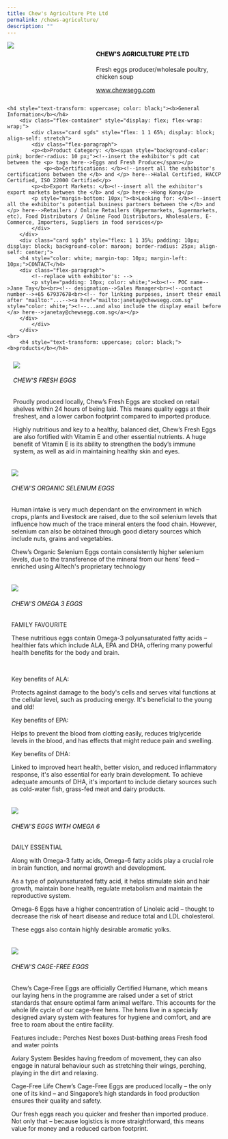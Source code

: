 ```yaml
---
title: Chew's Agriculture Pte Ltd
permalink: /chews-agriculture/
description: ""
---
```

<div class="flex-paragraph">
		<!--hi there! this is a comment and will provide you with instructional guides-->
		<!--insert booth number here!-->
		<p style="text-transform: uppercase"></p></div>
			<div class="flex-container" style="display: flex; flex-wrap: wrap;">
				<!--insert DOWNLOAD link of company logo between the " marks!-->
			<div class="card sgds" style="flex: 1 1 40%; display: block;"><img src="https://drive.google.com/uc?id=1YFZSam144vY5WNxXbnHkgine7IvnlZeh&amp;export=download"></div>
	<div class="card-sgds" style="flex: 1 1 58%; display: block; margin-left: 3px">
		<h4 style="text-transform: uppercase; color: black;"><!--insert the exhibitor's name between the <b> tags here--><b>Chew's Agriculture Pte Ltd</b></h4><!--insert the exhibitor's description between the <p> tags here-->
		<p>Fresh eggs producer/wholesale poultry, chicken soup</p>
		<!--insert the exhibitor's website link, making sure there is "https:// www." present please. make sure the entire https link goes in between the " marks-->
		<p><a href="https://www.chewsegg.com" target="_blank"><!--insert the www website link here (no need for https)-->www.chewsegg.com</a></p>
	</div>
</div>



	<h4 style="text-transform: uppercase; color: black;"><b>General Information</b></h4>
		<div class="flex-container" style="display: flex; flex-wrap: wrap;">
			<div class="card sgds" style="flex: 1 1 65%; display: block; align-self: stretch">
			<div class="flex-paragraph">
			<p><b>Product Category: </b><span style="background-color: pink; border-radius: 10 px;"><!--insert the exhibitor's pdt cat between the <p> tags here-->Eggs and Fresh Produce</span></p> 
				<p><b>Certifications: </b><!--insert all the exhibitor's certifications between the </b> and </p> here-->Halal Certified, HACCP Certified, ISO 22000 Certified</p>
			<p><b>Export Markets: </b><!--insert all the exhibitor's export markets between the </b> and </p> here-->Hong Kong</p>
			<p style="margin-bottom: 10px;"><b>Looking for: </b><!--insert all the exhibitor's potential business partners between the </b> and </p> here-->Retailers / Online Retailers (Hypermarkets, Supermarkets, etc), Food Distributors / Online Food Distributors, Wholesalers, E-Commerce, Importers, Suppliers in food services</p>
			</div>
		</div>
		<div class="card sgds" style="flex: 1 1 35%; padding: 10px; display: block; background-color: maroon; border-radius: 25px; align-self: center;">
		<h4 style="color: white; margin-top: 10px; margin-left: 10px;">CONTACT</h4>
		<div class="flex-paragraph">
			<!--replace with exhibitor's: -->
			<p style="padding: 10px; color: white;"><b><!-- POC name-->Jane Tay</b><br><!-- designation-->Sales Manager<br><!--contact number-->+65 67937678<br><!-- for linking purposes, insert their email after "mailto:"...--><a href="mailto:janetay@chewsegg.com.sg" style="color: white;"><!--...and also include the display email before </a> here-->janetay@chewsegg.com.sg</a></p>
		</div>
			</div>
		</div>
	<br>
		<h4 style="text-transform: uppercase; color: black;"><b>products</b></h4>
<div style="display: flex; flex-wrap: wrap;">
&nbsp; <div class="card sgds" style="flex: 1 1 47%; margin: 10px; display: block;"><!--insert the exhibitor's DOWNLOAD image for product between the " marks here-->
	<div class="flex-image" style="display: block;"><img src="https://drive.google.com/uc?id=1o2ggbkCae7EbK7q1U6lGgzYesvuK0LQ0&amp;export=download"></div>
	<div class="flex-paragraph">
		<h6 style="text-transform: uppercase; color: black;"><!--insert product name before </h6> and product description after <p>-->Chew's Fresh Eggs</h6>
		<p>Proudly produced locally, Chew’s Fresh Eggs are stocked on retail shelves within 24 hours of being laid. This means quality eggs at their freshest, and a lower carbon footprint compared to imported produce.


Highly nutritious and key to a healthy, balanced diet, Chew’s Fresh Eggs are also fortified with Vitamin E and other essential nutrients. A huge benefit of Vitamin E is its ability to strengthen the body’s immune system, as well as aid in maintaining healthy skin and eyes.



</p></div>
	</div>
		<div class="card sgds" style="flex: 1 1 47%; margin: 10px; display: block;">
		<div class="flex-image" style="display: block;"><img src="https://drive.google.com/uc?id=1vC96mt89duXG0SFdSs-NHBSoFHRzCUVv&amp;export=download"></div>
	<div class="flex-paragraph">
		<h6 style="text-transform: uppercase; color: black;">  
Chew's Organic Selenium Eggs</h6>
		<p>Human intake is very much dependant on the environment in which crops, plants and livestock are raised, due to the soil selenium levels that influence how much of the trace mineral enters the food chain. However, selenium can also be obtained through good dietary sources which include nuts, grains and vegetables.

Chew’s Organic Selenium Eggs contain consistently higher selenium levels, due to the transference of the mineral from our hens’ feed – enriched using Alltech's proprietary technology


</p></div>
	</div>
		<div class="card sgds" style="flex: 1 1 47%; margin: 10px; display: block;">
		<div class="flex-image" style="display: block;"><img src="https://drive.google.com/uc?id=1-ANzD9KAi1rzqAofZhmxX3FXUbw8SSzy&amp;export=download"></div>
	<div class="flex-paragraph">
		<h6 style="text-transform: uppercase; color: black;">Chew's Omega 3 Eggs</h6>
		<p>FAMILY FAVOURITE

These nutritious eggs contain Omega-3 polyunsaturated fatty acids – healthier fats which include ALA, EPA and DHA, offering many powerful health benefits for the body and brain.

  

​

  

Key benefits of ALA:

  

Protects against damage to the body's cells and serves vital functions at the cellular level, such as producing energy. It's beneficial to the young and old!
			
Key benefits of EPA:

Helps to prevent the blood from clotting easily, reduces triglyceride levels in the blood, and has effects that might reduce pain and swelling.

Key benefits of DHA:
			
Linked to improved heart health, better vision, and reduced inflammatory response, it's also essential for early brain development. To achieve adequate amounts of DHA, it's important to include dietary sources such as cold-water fish, grass-fed meat and dairy products.

  

</p></div>
		</div>
		<div class="card sgds" style="flex: 1 1 47%; margin: 10px; display: block;">
		<div class="flex-image" style="display: block;"><img src="https://drive.google.com/uc?id=1t1MTNDbzacNgfPXc9ApivGHHIqhat_b2&amp;export=download"></div>
	<div class="flex-paragraph">
		<h6 style="text-transform: uppercase; color: black;">Chew's Eggs with Omega 6</h6>
		<p>DAILY ESSENTIAL

Along with Omega-3 fatty acids, Omega-6 fatty acids play a crucial role in brain function, and normal growth and development.

As a type of polyunsaturated fatty acid, it helps stimulate skin and hair growth, maintain bone health, regulate metabolism and maintain the reproductive system.

Omega-6 Eggs have a higher concentration of Linoleic acid – thought to decrease the risk of heart disease and reduce total and LDL cholesterol.
			
These eggs also contain highly desirable aromatic yolks. </p></div>
	</div>
		<div class="card sgds" style="flex: 1 1 47%; margin: 10px; display: block;">
		<div class="flex-image" style="display: block;"><img src="https://drive.google.com/uc?id=1J5WLcE1hgWb5_FWHgRtw9MQL9MwUdCb5&amp;export=download"></div>
	<div class="flex-paragraph">
		<h6 style="text-transform: uppercase; color: black;">Chew's Cage-Free Eggs</h6>
Chew’s Cage-Free Eggs are officially Certified Humane, which means our laying hens in the programme are raised under a set of strict standards that ensure optimal farm animal welfare. This accounts for the whole life cycle of our cage-free hens.
The hens live in a specially designed aviary system with features for hygiene and comfort, and are free to roam about the entire facility.
		
Features include::
Perches
Nest boxes
Dust-bathing areas
Fresh food and water points

Aviary System
Besides having freedom of movement, they can also engage in natural behaviour such as stretching their wings, perching, playing in the dirt and relaxing.

Cage-Free Life
Chew’s Cage-Free Eggs are produced locally – the only one of its kind – and Singapore’s high standards in food production ensures their quality and safety.

Our fresh eggs reach you quicker and fresher than imported produce. Not only that – because logistics is more straightforward, this means value for money and a reduced carbon footprint.<p></p></div>
	</div>
	<!--don't delete these 2 tags. double check how the layout looks on the right too and lemme know if there are any problems! thank u so much for ur hardwork!-->
	</div>